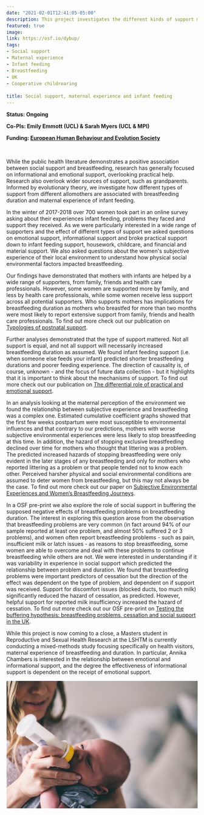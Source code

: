 ```yaml
---
date: "2021-02-01T12:41:05-05:00"
description: This project investigates the different kinds of support mothers of infants receive from different sources (such as fathers, grandmothers and professionals), and the impact this has on maternal experience and infant feeding. Findings will contribute to public health understandings of how best to support mothers during the first few years of their children’s lives.
featured: true
image:
link: https://osf.io/dybup/ 
tags:
- Social support
- Maternal experience
- Infant feeding
- Breastfeeding
- UK
- Cooperative childrearing

title: Social support, maternal experience and infant feeding
---
```


**Status: Ongoing**

**Co-PIs: Emily Emmott (UCL) & Sarah Myers (UCL & MPI)** 

**Funding: [European Human Behaviour and Evolution Society](https://www.cambridge.org/core/membership/ehbea)**

​

While the public health literature demonstrates a positive association between social support and breastfeeding, research has generally focused on informational and emotional support, overlooking practical help. Research also overlook wider sources of support, such as grandparents. Informed by evolutionary theory, we investigate how different types of support from different allomothers are associated with breastfeeding duration and maternal experience of infant feeding.

In the winter of 2017-2018 over 700 women took part in an online survey asking about their experiences infant feeding, problems they faced and support they received. As we were particularly interested in a wide range of supporters and the effect of different types of support we asked questions on emotional support, informational support and broke practical support down to infant feeding support, housework, childcare, and financial and material support. We also asked questions about the women's subjective experience of their local environment to understand how physical social environmental factors impacted breastfeeding. 

Our findings have demonstrated that mothers with infants are helped by a wide range of supporters, from family, friends and health care professionals. However, some women are supported more by family, and less by health care professionals, while some women receive less support across all potential supporters. Who supports mothers has implications for breastfeeding duration as mothers who breastfed for more than two months were most likely to report extensive support from family, friends and health care professionals. To find out more check out our publication on 	[Typologies of postnatal support](https://www.sciencedirect.com/science/article/pii/S0277953620300101). 

Further analyses demonstrated that the type of support mattered. Not all support is equal, and not all support will necessarily increased breastfeeding duration as assumed. We found infant feeding support (i.e. when someone else feeds your infant) predicted shorter breastfeeding durations and poorer feeding experience. The direction of causality is, of course, unknown - and the focus of future data collection - but it highlights that it is important to think about the mechanisms of support. To find out more check out our publication on 	[The differential role of practical and emotional support](https://protect-eu.mimecast.com/s/5lzZCl714T1ErlrcGDoFp?domain=royalsocietypublishing.org).  

In an analysis looking at the maternal perception of the environment we found the relationship between subjective experience and breastfeeding was a complex one. Estimated cumulative coefficient graphs showed that the first few weeks postpartum were most susceptible to environmental influences and that contrary to our predictions, mothers with worse subjective environmental experiences were less likely to stop breastfeeding at this time. In addition, the hazard of stopping exclusive breastfeeding declined over time for mothers who thought that littering was a problem. The predicted increased hazards of stopping breastfeeding were only evident in the later stages of any breastfeeding and only for mothers who reported littering as a problem or that people tended not to know each other. Perceived harsher physical and social environmental conditions are assumed to deter women from breastfeeding, but this may not always be the case. To find out more check out our paper on	[Subjective Environmental Experiences and Women’s Breastfeeding Journeys](https://www.mdpi.com/1660-4601/17/21/7903).  

In a OSF pre-print we also explore the role of social support in buffering the supposed negative effects of breastfeeding problems on breastfeeding duration. The interest in exploring this question arose from the observation that breastfeeding problems are very common (in fact around 94% of our sample reported at least one problem, and almost 50% suffered 2 or 3 problems), and women often report breastfeeding problems - such as pain, insufficient milk or latch issues - as reasons to stop breastfeeding, some women are able to overcome and deal with these problems to continue breastfeeding while others are not. We were interested in understanding if it was variability in experience in social support which predicted the relationship between problem and duration. We found that breastfeeding problems were important predictors of cessation but the direction of the effect was dependent on the type of problem, and dependent on if support was received. Support for discomfort issues (blocked ducts, too much milk) significantly reduced the hazard of cessation, as predicted. However, helpful support for reported milk insufficiency increased the hazard of cessation. To find out more check out our OSF pre-print on	[Testing the buffering hypothesis: breastfeeding problems, cessation and social support in the UK](https://osf.io/byf5g/).  

While this project is now coming to a close, a Masters student in Reproductive and Sexual Health Research at the LSHTM is currently conducting a mixed-methods study focusing specifically on health visitors, maternal experience of breastfeeding and duration. In particular, Annika Chambers is interested in the relationship between emotional and informational support, and the degree the effectiveness of informational support is dependent on the receipt of emotional support. 

![alt text](/img/feeding.png)
